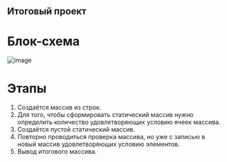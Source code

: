 ## Итоговый проект

# Блок-схема

![image](https://user-images.githubusercontent.com/44563483/207293456-4610fa81-2f05-42ff-bf98-eadfb74643d3.png)

# Этапы
1.  Создаётся массив из строк.
2.	Для того, чтобы сформировать статический массив нужно определить количество удовлетворяющих условию ячеек массива.
3.	Создаётся пустой статический массив.
4.	Повторно проводиться проверка массива, но уже с записью в новый массив удовлетворяющих условию элементов. 
5.	Вывод итогового массива. 
